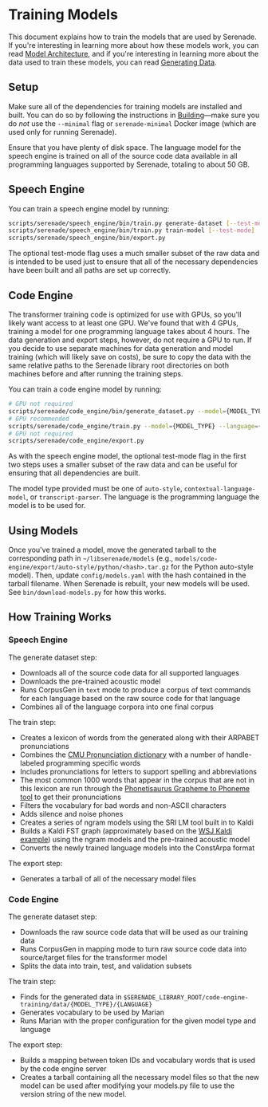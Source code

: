 # Training Models

This document explains how to train the models that are used by Serenade. If you're interesting in learning more about how these models work, you can read [Model Architecture](model-architecture.md), and if you're interesting in learning more about the data used to train these models, you can read [Generating Data](generating-data.md).

## Setup

Make sure all of the dependencies for training models are installed and built. You can do so by following the instructions in [Building](building.md)—make sure you do *not* use the `--minimal` flag or `serenade-minimal` Docker image (which are used only for running Serenade).

Ensure that you have plenty of disk space. The language model for the speech engine is trained on all of the source code data available in all programming languages supported by Serenade, totaling to about 50 GB.

## Speech Engine

You can train a speech engine model by running:

```bash
scripts/serenade/speech_engine/bin/train.py generate-dataset [--test-mode]
scripts/serenade/speech_engine/bin/train.py train-model [--test-mode]
scripts/serenade/speech_engine/bin/export.py
```

The optional test-mode flag uses a much smaller subset of the raw data and is intended to be used just to ensure that all of the necessary dependencies have been built and all paths are set up correctly.

## Code Engine

The transformer training code is optimized for use with GPUs, so you'll likely want access to at least one GPU. We've found that with 4 GPUs, training a model for one programming language takes about 4 hours. The data generation and export steps, however, do not require a GPU to run. If you decide to use separate machines for data generation and model training (which will likely save on costs), be sure to copy the data with the same relative paths to the Serenade library root directories on both machines before and after running the training steps.

You can train a code engine model by running:

```bash
# GPU not required
scripts/serenade/code_engine/bin/generate_dataset.py --model={MODEL_TYPE} --language={LANGUAGE} [--test-mode]
# GPU recommended
scripts/serenade/code_engine/train.py --model={MODEL_TYPE} --language={LANGUAGE} --gpus={NUMBER OF GPUS TO USE} [--test-mode]
# GPU not required
scripts/serenade/code_engine/export.py
```

As with the speech engine model, the optional test-mode flag in the first two steps uses a smaller subset of the raw data and can be useful for ensuring that all dependencies are built.

The model type provided must be one of `auto-style`, `contextual-language-model`, or `transcript-parser`. The language is the programming language the model is to be used for.

## Using Models

Once you've trained a model, move the generated tarball to the corresponding path in `~/libserenade/models` (e.g., `models/code-engine/export/auto-style/python/<hash>.tar.gz` for the Python auto-style model). Then, update `config/models.yaml` with the hash contained in the tarball filename. When Serenade is rebuilt, your new models will be used. See `bin/download-models.py` for how this works.

## How Training Works

### Speech Engine

The generate dataset step:

- Downloads all of the source code data for all supported languages
- Downloads the pre-trained acoustic model
- Runs CorpusGen in `text` mode to produce a corpus of text commands for each language based on the raw source code for that language
- Combines all of the language corpora into one final corpus

The train step:

- Creates a lexicon of words from the generated along with their ARPABET pronunciations
- Combines the [CMU Pronunciation dictionary](https://github.com/cmusphinx/cmudict) with a number of handle-labeled programming specific words
- Includes pronunciations for letters to support spelling and abbreviations
- The most common 1000 words that appear in the corpus that are not in this lexicon are run through the [Phonetisaurus Grapheme to Phoneme tool](https://github.com/AdolfVonKleist/Phonetisaurus) to get their pronunciations
- Filters the vocabulary for bad words and non-ASCII characters
- Adds silence and noise phones
- Creates a series of ngram models using the SRI LM tool built in to Kaldi
- Builds a Kaldi FST graph (approximately based on the [WSJ Kaldi example](https://github.com/kaldi-asr/kaldi/tree/master/egs/wsj)) using the ngram models and the pre-trained acoustic model
- Converts the newly trained language models into the ConstArpa format

The export step:

- Generates a tarball of all of the necessary model files

### Code Engine

The generate dataset step:

- Downloads the raw source code data that will be used as our training data
- Runs CorpusGen in mapping mode to turn raw source code data into source/target files for the transformer model
- Splits the data into train, test, and validation subsets

The train step:

- Finds for the generated data in `$SERENADE_LIBRARY_ROOT/code-engine-training/data/{MODEL_TYPE}/{LANGUAGE}`
- Generates vocabulary to be used by Marian
- Runs Marian with the proper configuration for the given model type and language

The export step:

- Builds a mapping between token IDs and vocabulary words that is used by the code engine server
- Creates a tarball containing all the necessary model files so that the new model can be used after modifying your models.py file to use the version string of the new model.
